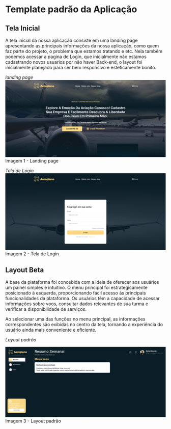 # Template padrão da Aplicação

## Tela Inicial

A tela inicial da nossa aplicação consiste em uma landing page apresentando as principais informações da nossa aplicação, como quem faz parte do projeto, o problema que estamos tratando e etc.
Nela também podemos acessar a pagina de Login, que inicialmente não estamos cadastrando novos usuarios por não haver Back-end, o layout foi inicialmente planejado para ser bem responsivo e esteticamente bonito.

*landing page*
![1. Landing page](/documentos/img/Landing_page.png)
Imagem 1 - Landing page

*Tela de Login*
![2. Tela de Login](/documentos/img/Tela-de-Login.png)
Imagem 2 - Tela de Login

## Layout Beta

A base da plataforma foi concebida com a ideia de oferecer aos usuários um painel simples e intuitivo. O menu principal foi estrategicamente posicionado à esquerda, proporcionando fácil acesso às principais funcionalidades da plataforma. Os usuários têm a capacidade de acessar informações sobre voos, consultar dados relevantes de sua turma e verificar a disponibilidade de serviços.

Ao selecionar uma das funções no menu principal, as informações correspondentes são exibidas no centro da tela, tornando a experiência do usuário ainda mais conveniente e eficiente.

*Layout padrão*

![3. Layout padrão](/documentos/img/dashboard.png)
Imagem 3 - Layout padrão





